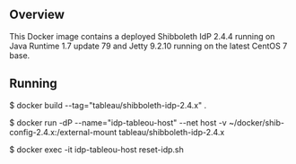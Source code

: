 ## Overview
This Docker image contains a deployed Shibboleth IdP 2.4.4 running on Java Runtime 1.7 update 79 and Jetty 9.2.10 running on the latest CentOS 7 base. 
## Running
$ docker build --tag="tableau/shibboleth-idp-2.4.x" .

$ docker run -dP --name="idp-tableou-host" --net host -v ~/docker/shib-config-2.4.x:/external-mount tableau/shibboleth-idp-2.4.x

$ docker exec -it idp-tableou-host   reset-idp.sh

